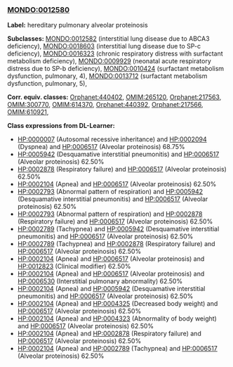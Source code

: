 
### [MONDO:0012580](http://purl.obolibrary.org/obo/MONDO_0012580)
**Label:** hereditary pulmonary alveolar proteinosis

**Subclasses:** [MONDO:0012582](http://purl.obolibrary.org/obo/MONDO_0012582) (interstitial lung disease due to ABCA3 deficiency), [MONDO:0018603](http://purl.obolibrary.org/obo/MONDO_0018603) (interstitial lung disease due to SP-c deficiency), [MONDO:0016323](http://purl.obolibrary.org/obo/MONDO_0016323) (chronic respiratory distress with surfactant metabolism deficiency), [MONDO:0009929](http://purl.obolibrary.org/obo/MONDO_0009929) (neonatal acute respiratory distress due to SP-b deficiency), [MONDO:0010424](http://purl.obolibrary.org/obo/MONDO_0010424) (surfactant metabolism dysfunction, pulmonary, 4), [MONDO:0013712](http://purl.obolibrary.org/obo/MONDO_0013712) (surfactant metabolism dysfunction, pulmonary, 5), 

**Corr. equiv. classes:** [Orphanet:440402](http://www.orpha.net/ORDO/Orphanet_440402), [OMIM:265120](http://purl.obolibrary.org/obo/OMIM_265120), [Orphanet:217563](http://www.orpha.net/ORDO/Orphanet_217563), [OMIM:300770](http://purl.obolibrary.org/obo/OMIM_300770), [OMIM:614370](http://purl.obolibrary.org/obo/OMIM_614370), [Orphanet:440392](http://www.orpha.net/ORDO/Orphanet_440392), [Orphanet:217566](http://www.orpha.net/ORDO/Orphanet_217566), [OMIM:610921](http://purl.obolibrary.org/obo/OMIM_610921), 

**Class expressions from DL-Learner:**

- [HP:0000007](http://purl.obolibrary.org/obo/HP_0000007) (Autosomal recessive inheritance) and [HP:0002094](http://purl.obolibrary.org/obo/HP_0002094) (Dyspnea) and [HP:0006517](http://purl.obolibrary.org/obo/HP_0006517) (Alveolar proteinosis) 68.75%
- [HP:0005942](http://purl.obolibrary.org/obo/HP_0005942) (Desquamative interstitial pneumonitis) and [HP:0006517](http://purl.obolibrary.org/obo/HP_0006517) (Alveolar proteinosis) 62.50%
- [HP:0002878](http://purl.obolibrary.org/obo/HP_0002878) (Respiratory failure) and [HP:0006517](http://purl.obolibrary.org/obo/HP_0006517) (Alveolar proteinosis) 62.50%
- [HP:0002104](http://purl.obolibrary.org/obo/HP_0002104) (Apnea) and [HP:0006517](http://purl.obolibrary.org/obo/HP_0006517) (Alveolar proteinosis) 62.50%
- [HP:0002793](http://purl.obolibrary.org/obo/HP_0002793) (Abnormal pattern of respiration) and [HP:0005942](http://purl.obolibrary.org/obo/HP_0005942) (Desquamative interstitial pneumonitis) and [HP:0006517](http://purl.obolibrary.org/obo/HP_0006517) (Alveolar proteinosis) 62.50%
- [HP:0002793](http://purl.obolibrary.org/obo/HP_0002793) (Abnormal pattern of respiration) and [HP:0002878](http://purl.obolibrary.org/obo/HP_0002878) (Respiratory failure) and [HP:0006517](http://purl.obolibrary.org/obo/HP_0006517) (Alveolar proteinosis) 62.50%
- [HP:0002789](http://purl.obolibrary.org/obo/HP_0002789) (Tachypnea) and [HP:0005942](http://purl.obolibrary.org/obo/HP_0005942) (Desquamative interstitial pneumonitis) and [HP:0006517](http://purl.obolibrary.org/obo/HP_0006517) (Alveolar proteinosis) 62.50%
- [HP:0002789](http://purl.obolibrary.org/obo/HP_0002789) (Tachypnea) and [HP:0002878](http://purl.obolibrary.org/obo/HP_0002878) (Respiratory failure) and [HP:0006517](http://purl.obolibrary.org/obo/HP_0006517) (Alveolar proteinosis) 62.50%
- [HP:0002104](http://purl.obolibrary.org/obo/HP_0002104) (Apnea) and [HP:0006517](http://purl.obolibrary.org/obo/HP_0006517) (Alveolar proteinosis) and [HP:0012823](http://purl.obolibrary.org/obo/HP_0012823) (Clinical modifier) 62.50%
- [HP:0002104](http://purl.obolibrary.org/obo/HP_0002104) (Apnea) and [HP:0006517](http://purl.obolibrary.org/obo/HP_0006517) (Alveolar proteinosis) and [HP:0006530](http://purl.obolibrary.org/obo/HP_0006530) (Interstitial pulmonary abnormality) 62.50%
- [HP:0002104](http://purl.obolibrary.org/obo/HP_0002104) (Apnea) and [HP:0005942](http://purl.obolibrary.org/obo/HP_0005942) (Desquamative interstitial pneumonitis) and [HP:0006517](http://purl.obolibrary.org/obo/HP_0006517) (Alveolar proteinosis) 62.50%
- [HP:0002104](http://purl.obolibrary.org/obo/HP_0002104) (Apnea) and [HP:0004325](http://purl.obolibrary.org/obo/HP_0004325) (Decreased body weight) and [HP:0006517](http://purl.obolibrary.org/obo/HP_0006517) (Alveolar proteinosis) 62.50%
- [HP:0002104](http://purl.obolibrary.org/obo/HP_0002104) (Apnea) and [HP:0004323](http://purl.obolibrary.org/obo/HP_0004323) (Abnormality of body weight) and [HP:0006517](http://purl.obolibrary.org/obo/HP_0006517) (Alveolar proteinosis) 62.50%
- [HP:0002104](http://purl.obolibrary.org/obo/HP_0002104) (Apnea) and [HP:0002878](http://purl.obolibrary.org/obo/HP_0002878) (Respiratory failure) and [HP:0006517](http://purl.obolibrary.org/obo/HP_0006517) (Alveolar proteinosis) 62.50%
- [HP:0002104](http://purl.obolibrary.org/obo/HP_0002104) (Apnea) and [HP:0002789](http://purl.obolibrary.org/obo/HP_0002789) (Tachypnea) and [HP:0006517](http://purl.obolibrary.org/obo/HP_0006517) (Alveolar proteinosis) 62.50%



